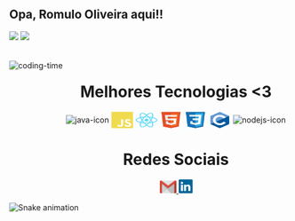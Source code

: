 ## Opa, Romulo Oliveira aqui!!

<div>
  <img  height="180em" src="https://github-readme-stats.vercel.app/api?username=OliveiraRmulo&show_icons=true&theme=dark&include_all_commits=true&count_private=true"/>
  <img  height="180em" src="https://github-readme-stats.vercel.app/api/top-langs/?username=OliveiraRmulo&layout=compact&langs_count=16&theme=dark"/>
</div>
<br>

<div  align="center"> 
  <div style="display: inline_block"><br>
    <img align="left" height="250" alt="coding-time" src="code.gif">
    <h1 align="center">Melhores Tecnologias <3</h1>
    <img align="center" height="30" width="40" alt="java-icon"  src="https://cdn.jsdelivr.net/gh/devicons/devicon/icons/java/java-original.svg">
    <img align="center" height="30" width="40" alt="js-icon"  src="https://raw.githubusercontent.com/devicons/devicon/master/icons/javascript/javascript-plain.svg">
    <img align="center" height="30" width="40" alt="react-icon" src="https://raw.githubusercontent.com/devicons/devicon/master/icons/react/react-original.svg">
    <img align="center" height="30" width="40" alt="html-icon" src="https://raw.githubusercontent.com/devicons/devicon/master/icons/html5/html5-original.svg">
    <img align="center" height="30" width="40" alt="css-icon" src="https://raw.githubusercontent.com/devicons/devicon/master/icons/css3/css3-original.svg">
    <img align="center" height="30" width="40" alt="c-icon" src="https://raw.githubusercontent.com/devicons/devicon/master/icons/c/c-original.svg">
    <img align="center" height="30" width="40" alt="nodejs-icon" src="https://cdn.jsdelivr.net/gh/devicons/devicon/icons/postgresql/postgresql-original.svg">
   </div>

  <h1 align="center">Redes Sociais</h1>
    <a href = "mailto: romulodeoliveiralima@gmail.com">
      <img width="30" src="gmail.svg">
    </a>
    <a href = "https://www.linkedin.com/in/romulo-oliveira-01a478203/">
      <img width="25" src="linkedin.svg">
    </a>
</div>

![Snake animation](https://github.com/OliveiraRmulo/OliveiraRmulo/blob/output/github-contribution-grid-snake.svg)
